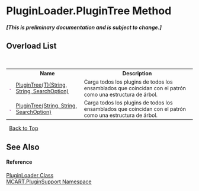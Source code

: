 # PluginLoader.PluginTree Method 
 _**\[This is preliminary documentation and is subject to change.\]**_


## Overload List
&nbsp;<table><tr><th></th><th>Name</th><th>Description</th></tr><tr><td>![Public method](media/pubmethod.gif "Public method")</td><td><a href="cb09828c-462f-4d64-3013-e1936e26c9bd">PluginTree(T)(String, String, SearchOption)</a></td><td>
Carga todos los plugins de todos los ensamblados que coincidan con el patrón como una estructura de árbol.</td></tr><tr><td>![Public method](media/pubmethod.gif "Public method")</td><td><a href="e644b42e-12ad-718e-5a26-f3f19d4749fc">PluginTree(String, String, SearchOption)</a></td><td>
Carga todos los plugins de todos los ensamblados que coincidan con el patrón como una estructura de árbol.</td></tr></table>&nbsp;
<a href="#pluginloader.plugintree-method">Back to Top</a>

## See Also


#### Reference
<a href="961fb8fe-a926-cf52-d271-b6bb6d9ab92a">PluginLoader Class</a><br /><a href="4abc7841-aae2-1ecc-94fa-a3d251746bda">MCART.PluginSupport Namespace</a><br />